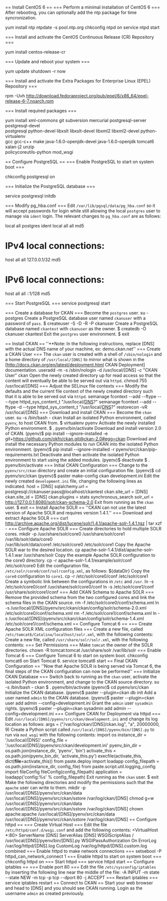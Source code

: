 == Install CentOS 6 ==
=== Perform a minimal installation of CentOS 6 ===
After rebooting, you can optionally add the ntp package for time syncronization.

 yum install ntp
 ntpdate -s pool.ntp.org
 chkconfig ntpd on
 service ntpd start

=== Install and activate the CentOS Continuous Release (CR) Repository ===

 yum install centos-release-cr

=== Update and reboot your system ===

 yum update
 shutdown -r now

=== Install and activate the Extra Packages for Enterprise Linux (EPEL) Repository ===

 rpm -Uvh http://download.fedoraproject.org/pub/epel/6/x86_64/epel-release-6-7.noarch.rpm

=== Install required packages ===

 yum install xml-commons git subversion mercurial postgresql-server postgresql-devel \
 postgresql python-devel libxslt libxslt-devel libxml2 libxml2-devel python-virtualenv \
 gcc gcc-c++ make java-1.6.0-openjdk-devel java-1.6.0-openjdk tomcat6 xalan-j2 unzip \
 policycoreutils-python mod_wsgi

== Configure PostgreSQL ==
=== Enable PostgreSQL to start on system boot ===

 chkconfig postgresql on

=== Initialize the PostgreSQL database ===

 service postgresql initdb

=== Modify pg_hba.conf ===
Edit <code>/var/lib/pgsql/data/pg_hba.conf</code> so it will accept passwords for login while still allowing the local <code>postgres</code> user to manage via <code>ident</code> login.  The relevant changes to <code>pg_hba.conf</code> are as follows:

 local	 all         postgres                          ident
 local   all         all                               md5
 # IPv4 local connections:
 host    all         all         127.0.0.1/32          md5
 # IPv6 local connections:
 host    all         all         ::1/128               md5

=== Start PostgreSQL ===
 service postgresql start

=== Create a database for CKAN ===
Become the <code>postgres</code> user.
 su - postgres
Create a PostgreSQL database user named <code>ckanuser</code> with a password of <code>pass</code>.
 $ createuser -S -D -R -P ckanuser
Create a PostgreSQL database named <code>ckantest</code> with <code>ckanuser</code> as the owner.
 $ createdb -O ckanuser ckantest
Exit the <code>postgres</code> user environment.
 $ exit

== Install CKAN ==
''**Note: In the following instructions, replace [DNS] with the actual DNS name of your machine, ex: demo.ckan.net''
=== Create a CKAN User ===
The <code>ckan</code> user is created with a shell of <code>/sbin/nologin</code> and a home directory of <code>/usr/local/[DNS]</code> to mirror what is shown in the [http://docs.ckan.org/en/latest/deployment.html CKAN Deployment] documentation.
 useradd -m -s /sbin/nologin -d /usr/local/[DNS] -c "CKAN User" ckan
Open the newly created directory up for read access so that the content will eventually be able to be served out via <code>httpd</code>.
 chmod 755 /usr/local/[DNS]
=== Adjust the SELinux file contexts ===
Modify the defaults and the current file context of the newly created directory such that it is able to be served out via <code>httpd</code>.
 semanage fcontext --add --ftype -- --type httpd_sys_content_t "/usr/local/[DNS](/.*)?"
 semanage fcontext --add --ftype -d --type httpd_sys_content_t "/usr/local/[DNS](/.*)?"
 restorecon -vR /usr/local/[DNS]
=== Download and install CKAN ===
Become the <code>ckan</code> user.
 su -s /bin/bash - ckan
Install an isolated Python environment, called <code>pyenv</code>, to host CKAN from.
 $ virtualenv pyenv
Activate the newly installed Python environment.
 $ . pyenv/bin/activate
Download and install version 2.0 of CKAN.
 (pyenv)$ pip install --ignore-installed -e git+https://github.com/okfn/ckan.git@ckan-2.0#egg=ckan
Download and install the necessary Python modules to run CKAN into the isolated Python environment.
 (pyenv)$ pip install --ignore-installed -r pyenv/src/ckan/pip-requirements.txt
Deactivate and then activate the isolated Python environment to start using the added modules.
 (pyenv)$ deactivate
 $ . pyenv/bin/activate
=== Initial CKAN Configuration ===
Change to the <code>pyenv/src/ckan</code> directory and create an initial configuration file.
 (pyenv)$ cd pyenv/src/ckan
 (pyenv)$ paster make-config ckan development.ini
Edit the newly created <code>development.ini</code> file, changing the following lines as indicated.
 host = [DNS]
 sqlalchemy.url = postgresql://ckanuser:pass@localhost/ckantest
 ckan.site_url = [DNS]
 ckan.site_id = [DNS]
 ckan.plugins = stats synchronous_search
 solr_url = http://127.0.0.1:8080/solr/ckan-schema-2.0
Exit from running as the <code>ckan</code> user.
 $ exit
== Install Apache SOLR ==
''CKAN can not use the latest version of Apache SOLR and requires version 1.4.1.''
=== Download and extract Apache SOLR ===
 curl http://archive.apache.org/dist/lucene/solr/1.4.1/apache-solr-1.4.1.tgz | tar xzf -
=== Configure Apache SOLR ===
Create directories to hold multiple SOLR cores.
 mkdir -p /usr/share/solr/core0 /usr/share/solr/core1 /var/lib/solr/data/core0 \
 /var/lib/solr/data/core1 /etc/solr/core0 /etc/solr/core1
Copy the Apache SOLR war to the desired location.
 cp apache-solr-1.4.1/dist/apache-solr-1.4.1.war /usr/share/solr
Copy the example Apache SOLR configuration to the core0 directory.
 cp -r apache-solr-1.4.1/example/solr/conf /etc/solr/core0
Edit the configuration file, <code>/etc/solr/core0/conf/solrconfig.xml</code>, as follows:
 <dataDir>${dataDir}</dataDir>
Copy the <code>core0</code> configuration to <code>core1</code>.
 cp -r /etc/solr/core0/conf /etc/solr/core1
Create a symbolic link between the configurations in <code>/etc</code> and <code>/usr</code>.
 ln -s /etc/solr/core0/conf /usr/share/solr/core0/conf
 ln -s /etc/solr/core1/conf /usr/share/solr/core1/conf
=== Add CKAN Schema to Apache SOLR ===
Remove the provided schema from the two configured cores and link the schema files in the CKAN source.
 rm -f /etc/solr/core0/conf/schema.xml
 ln -s /usr/local/[DNS]/pyenv/src/ckan/ckan/config/solr/schema-2.0.xml /etc/solr/core0/conf/schema.xml
 rm -f /etc/solr/core1/conf/schema.xml
 ln -s /usr/local/[DNS]/pyenv/src/ckan/ckan/config/solr/schema-1.4.xml /etc/solr/core1/conf/schema.xml
== Configure Tomcat 6 ==
=== Create Apache SOLR XML configuration files ===
Create a new file, called <code>/etc/tomcat6/Catalina/localhost/solr.xml</code>, with the following contents:
 <Context docBase="/usr/share/solr/apache-solr-1.4.1.war" debug="0" privileged="true" allowLinking="true" crossContext="true">
   <Environment name="solr/home" type="java.lang.String" value="/usr/share/solr" override="true" />
 </Context>
Create a new file, called <code>/usr/share/solr/solr.xml</code>, with the following contents:
 <solr persistent="true" sharedLib="lib">
     <cores adminPath="/admin/cores">
         <core name="ckan-schema-2.0" instanceDir="core0">
             <property name="dataDir" value="/var/lib/solr/data/core0" />
         </core>
         <core name="ckan-schema-1.4" instanceDir="core1">
             <property name="dataDir" value="/var/lib/solr/data/core1" />
         </core>
     </cores>
 </solr>
=== Set Permissions ===
Make <code>tomcat</code> the owner of the SOLR directories.
 chown -R tomcat:tomcat /usr/share/solr /var/lib/solr
=== Enable Tomcat 6 ===
Configure Tomcat 6 to start on system boot.
 chkconfig tomcat6 on
Start Tomcat 6.
 service tomcat6 start
== Final CKAN Configuration ==
''Now that Apache SOLR is being served via Tomcat 6, the final steps of the CKAN configuration can now be performed''
=== Initialize CKAN Database ===
Switch back to running as the <code>ckan</code> user, activate the isolated Python environment, and change to the CKAN source directory.
 su -s /bin/bash - ckan
 $ . pyenv/bin/activate
 (pyenv)$ cd pyenv/src/ckan
Initialize the CKAN database.
 (pyenv)$ paster --plugin=ckan db init
Add a user named <code>admin</code> to the CKAN database.
 (pyenv)$ paster --plugin=ckan user add admin --config=development.ini
Grant the <code>admin</code> user <code>sysadmin</code> rights.
 (pyenv)$ paster --plugin=ckan sysadmin add admin --config=development.ini
=== Configure CKAN for Deployment via httpd ===
Edit <code>/usr/local/[DNS]/pyenv/src/ckan/development.ini</code> and change its log location as follows:
 args = ("/var/log/ckan/[DNS]/ckan.log", "a", 20000000, 9)
Create a Python script called <code>/usr/local/[DNS]/pyenv/bin/[DNS].py</code> to run via <code>mod_wsgi</code> with the following contents:
 import os
 instance_dir = '/usr/local/[DNS]'
 config_file = '/usr/local/[DNS]/pyenv/src/ckan/development.ini'
 pyenv_bin_dir = os.path.join(instance_dir, 'pyenv', 'bin')
 activate_this = os.path.join(pyenv_bin_dir, 'activate_this.py')
 execfile(activate_this, dict(__file__=activate_this))
 from paste.deploy import loadapp
 config_filepath = os.path.join(instance_dir, config_file)
 from paste.script.util.logging_config import fileConfig
 fileConfig(config_filepath)
 application = loadapp('config:%s' % config_filepath)
Exit running as the <code>ckan</code> user.
 $ exit
Make the following directories and modify the permissions such that the <code>apache</code> user can write to them.
 mkdir -p /usr/local/[DNS]/pyenv/src/ckan/data /usr/local/[DNS]/pyenv/src/ckan/sstore /var/log/ckan/[DNS]
 chmod g+w /usr/local/[DNS]/pyenv/src/ckan/data /usr/local/[DNS]/pyenv/src/ckan/sstore /var/log/ckan/[DNS]
 chown apache:apache /usr/local/[DNS]/pyenv/src/ckan/data /usr/local/[DNS]/pyenv/src/ckan/sstore /var/log/ckan/[DNS]
== Configure httpd ==
=== Create Virtual Host ===
Edit the file <code>/etc/httpd/conf.d/wsgi.conf</code> and add the following contents:
 <VirtualHost *:80>
 	ServerName [DNS]
 	ServerAlias [DNS]
 	WSGIScriptAlias / /usr/local/[DNS]/pyenv/bin/[DNS].py
 	WSGIPassAuthorization On
 	ErrorLog /var/log/httpd/[DNS].log
 	CustomLog /var/log/httpd/[DNS].custom.log combined
 </VirtualHost>
=== Enable httpd to make network connections ===
 setsebool -P httpd_can_network_connect 1
=== Enable httpd to start on system boot ===
 chkconfig httpd on
=== Start httpd ===
 service httpd start
== Configure iptables ==
=== Enable port 80 ===
Edit the file <code>/etc/sysconfig/iptables</code> by inserting the following line near the middle of the file:
 -A INPUT -m state --state NEW -m tcp -p tcp --dport 80 -j ACCEPT
=== Restart iptables ===
 service iptables restart
== Connect to CKAN ==
Start your web browser and head to [DNS] and you should see CKAN running.  Login as the username <code>admin</code> as created previously.
